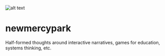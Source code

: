 ![alt text](https://scontent-iad3-1.cdninstagram.com/t51.2885-15/e35/13734369_1729499383976955_1842327746_n.jpg)

# newmercypark

Half-formed thoughts around interactive narratives, games for education, systems thinking, etc.